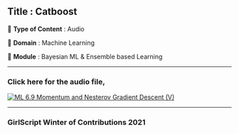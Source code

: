 ## Title : Catboost

🔴 **Type of Content** : Audio

🔴 **Domain** : Machine Learning

🔴 **Module** : Bayesian ML & Ensemble based Learning

---

### Click here for the audio file,

[![ML 6.9 Momentum and Nesterov Gradient Descent (V)](https://user-images.githubusercontent.com/79050917/138584987-6facdc17-d8fe-4595-9051-7b815ed9f948.png)](https://drive.google.com/file/d/15LKFqgch6ju1BeRd3X7C6b4pfE_JFYf6/view?usp=sharing "Catboost")

---

### GirlScript Winter of Contributions 2021
